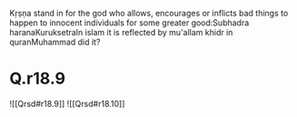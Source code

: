 Kṛṣṇa stand in for the god who allows, encourages or inflicts bad things to happen to innocent individuals for some greater good:Subhadra haranaKuruksetraIn islam it is reflected by mu'allam khidr in quranMuhammad did it?
# Q.r18.9

![[Qrsd#r18.9]]
![[Qrsd#r18.10]]







